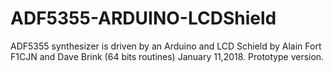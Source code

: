 # ADF5355-ARDUINO-LCDShield
ADF5355 synthesizer is driven by an Arduino and LCD Schield
by Alain Fort F1CJN and Dave Brink (64 bits routines)
January 11,2018. Prototype version.
